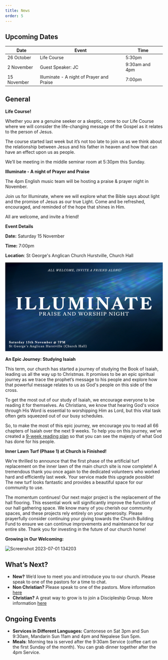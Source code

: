 ```yaml
---
title: News
order: 5
---
```


## Upcoming Dates

| Date | Event | Time |
| ---- | ---- | ---- |
| 26 October | Life Course | 5:30pm |
| 2 November | Guest Speaker: JC | 9:30am and 4pm |
| 15 November | Illuminate - A night of Prayer and Praise | 7:00pm |

## General
**Life Course!**

Whether you are a genuine seeker or a skeptic, come to our Life Course where we will consider the life-changing message of the Gospel as it relates to the person of Jesus.

The course started last week but it’s not too late to join us as we think about the relationship between Jesus and his father in heaven and how that can have an effect upon us as people. 

We’ll be meeting in the middle seminar room at 5:30pm this Sunday. 


**Illuminate - A night of Prayer and Praise**

The 4pm English music team will be hosting a praise & prayer night in November.

Join us for Illuminate, where we will explore what the Bible says about light and the promise of Jesus as our true Light. Come and be refreshed, encouraged, and reminded of the hope that shines in Him.

All are welcome, and invite a friend!

**Event Details**

**Date:** Saturday 15 November

**Time:** 7:00pm

**Location**: St George's Anglican Church Hurstville, Church Hall

![Illuminate](https://github.com/stgeorgeshurstville/bulletin/blob/dc8c1bc1762663fa2114c193276f41465e2a1d4a/images/Illuminate.png)

**An Epic Journey: Studying Isaiah**

This term, our church has started a journey of studying the Book of Isaiah, leading us all the way up to Christmas. It promises to be an epic spiritual journey as we trace the prophet’s message to his people and explore how that powerful message relates to us as God's people on this side of the cross.

To get the most out of our study of Isaiah, we encourage everyone to be reading it for themselves. As Christians, we know that hearing God's voice through His Word is essential to worshipping Him as Lord, but this vital task often gets squeezed out of our busy schedules.

So, to make the most of this epic journey, we encourage you to read all 66 chapters of Isaiah over the next 9 weeks. To help you on this journey, we’ve created a [9-week reading plan](https://www.canva.com/design/DAG16YkibTQ/h1WDqF08taLnE5OVQGcaVA/view?utm_content=DAG16YkibTQ&utm_campaign=designshare&utm_medium=link2&utm_source=uniquelinks&utlId=h659a985df1) so that you can see the majesty of what God has done for his people.

**Inner Lawn Turf (Phase 1) at Church is Finished!**

We're thrilled to announce that the first phase of the artificial turf replacement on the inner lawn of the main church site is now complete! A tremendous thank you once again to the dedicated volunteers who worked hard and efficiently last week. Your service made this upgrade possible! The new turf looks fantastic and provides a beautiful space for our community to use.

The momentum continues! Our next major project is the replacement of the hall flooring. This essential work will significantly improve the function of our hall gathering space. We know many of you cherish our community spaces, and these projects rely entirely on your generosity. Please prayerfully consider continuing your giving towards the Church Building Fund to ensure we can continue improvements and maintenance for our entire site. Thank you for investing in the future of our church home!

**Growing in Our Welcoming:**
  
  <img width="236" alt="Screenshot 2023-07-01 134203" src="https://github.com/stgeorgeshurstville/bulletin/assets/119166299/b540ac1c-0ba4-481e-90a5-5464939f7e4c">


## What’s Next?
- **New?** We’d love to meet you and introduce you to our church. Please speak to one of the pastors for a time to chat. 
- **Non Christian?** Please speak to one of the pastors. More information [here](https://stgeorgeshurstville.org.au/lets-talk-about-christianity)
- **Christian?** A great way to grow is to join a Discipleship Group. More information [here](https://stgeorgeshurstville.org.au/discipleship-groups)

## Ongoing Events
- **Services in Different Languages:** Cantonese on Sat 3pm and Sun 9:30am, Mandarin Sun 11am and 4pm and Nepalese Sun 5pm. 
- **Meals**: Morning tea is served after the 9:30am Service (coffee cart on the first Sunday of the month). You can grab dinner together after the 4pm Service.

